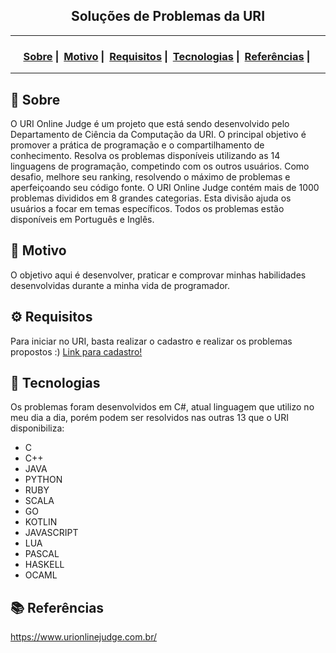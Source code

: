<h2 align="center">Soluções de Problemas da URI</h2>

___




<h3 align="center">
  <a href="#about">Sobre</a>&nbsp;|&nbsp;
  <a href="#reason">Motivo</a>&nbsp;|&nbsp;
  <a href="#requirements">Requisitos</a>&nbsp;|&nbsp;
  <a href="#technologies">Tecnologias</a>&nbsp;|&nbsp;
	<a href="#references">Referências</a>&nbsp;|&nbsp;
</h3>

___


<h2 id="about">🔎 Sobre</h2>

O URI Online Judge é um projeto que está sendo desenvolvido pelo Departamento de Ciência da Computação da URI. O principal objetivo é promover a prática de programação e o compartilhamento de conhecimento.
Resolva os problemas disponíveis utilizando as 14 linguagens de programação, competindo com os outros usuários. Como desafio, melhore seu ranking, resolvendo o máximo de problemas e aperfeiçoando seu código fonte.
O URI Online Judge contém mais de 1000 problemas divididos em 8 grandes categorias. Esta divisão ajuda os usuários a focar em temas específicos. Todos os problemas estão disponíveis em Português e Inglês.

<h2 id="reason">🎯 Motivo</h2>

O objetivo aqui é desenvolver, praticar e comprovar minhas habilidades desenvolvidas durante a minha vida de programador.

<h2 id="requirements">⚙ Requisitos</h2>

Para iniciar no URI, basta realizar o cadastro e realizar os problemas propostos :)
<a href="https://www.urionlinejudge.com.br/judge/pt/login">Link para cadastro!</a>

<h2 id="technologies">🚀 Tecnologias</h2>

Os problemas foram desenvolvidos em C#, atual linguagem que utilizo no meu dia a dia, porém podem ser resolvidos nas outras 13 que o URI disponibiliza:

- C
- C++
- JAVA
- PYTHON
- RUBY
- SCALA
- GO
- KOTLIN
- JAVASCRIPT
- LUA
- PASCAL
- HASKELL
- OCAML


<h2 id="references">📚 Referências</h2>

https://www.urionlinejudge.com.br/
